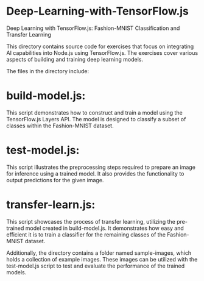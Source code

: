 # Deep-Learning-with-TensorFlow.js
Deep Learning with TensorFlow.js: Fashion-MNIST Classification and Transfer Learning

This directory contains source code for exercises that focus on integrating AI capabilities into Node.js using TensorFlow.js. The exercises cover various aspects of building and training deep learning models.

The files in the directory include:

# build-model.js: 
This script demonstrates how to construct and train a model using the TensorFlow.js Layers API. The model is designed to classify a subset of classes within the Fashion-MNIST dataset.

# test-model.js: 
This script illustrates the preprocessing steps required to prepare an image for inference using a trained model. It also provides the functionality to output predictions for the given image.

# transfer-learn.js:
This script showcases the process of transfer learning, utilizing the pre-trained model created in build-model.js. It demonstrates how easy and efficient it is to train a classifier for the remaining classes of the Fashion-MNIST dataset.

Additionally, the directory contains a folder named sample-images, which holds a collection of example images. These images can be utilized with the test-model.js script to test and evaluate the performance of the trained models.


